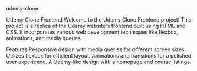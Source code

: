 udemy-clone

Udemy Clone Frontend
Welcome to the Udemy Clone Frontend project! This project is a replica of the Udemy website's frontend built using HTML and CSS. It incorporates various web development techniques like flexbox, animations, and media queries.

Features
Responsive design with media queries for different screen sizes.
Utilizes flexbox for efficient layout.
Animations and transitions for a polished user experience.
A Udemy-like design with a homepage and course listings.
